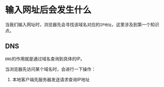 # 输入网址后会发生什么

当我们输入网址时，浏览器先会寻找该域名对应的`IP地址`，这里涉及到第一个知识点。

## DNS

`DNS`的作用就是通过域名查询到具体的IP。

当浏览器先访问某个域名时，会进行一下操作：
1. 本地客户端先服务器发送请求查询IP地址
